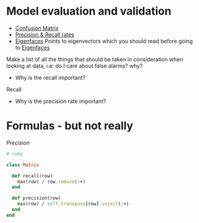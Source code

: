 # Model evaluation and validation

- [Confusion Matrix](https://en.wikipedia.org/wiki/Confusion_matrix)
- [Precision & Recall rates](https://en.wikipedia.org/wiki/Precision_and_recall)
- [Eigenfaces](https://en.wikipedia.org/wiki/Eigenvalues_and_eigenvectors) Points to eigenvectors which you should read before going to [Eigenfaces](https://en.wikipedia.org/wiki/Eigenface)


Make a list of all the things that should be taken in consideration when looking at data, i.e: do I care about false alarms? why?

- Why is the recall important?

Recall


- Why is the precision rate important?

# Formulas - but not really

*Precision*

```ruby
# ruby

class Matrix

  def recall(row)
    max(row) / row.reduce(:+)
  end

  def precision(row)
    max(row) / self.transpose[row].inject(:+)
  end
end
```


